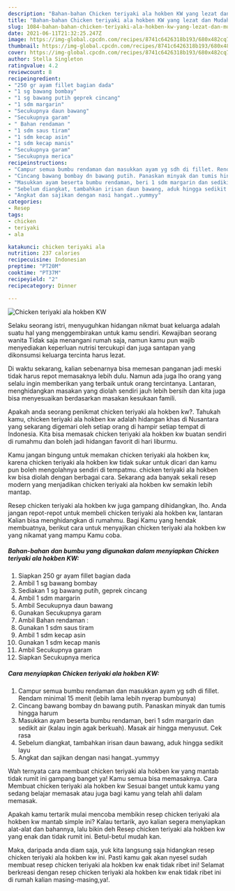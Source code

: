```yaml
---
description: "Bahan-bahan Chicken teriyaki ala hokben KW yang lezat dan Mudah Dibuat"
title: "Bahan-bahan Chicken teriyaki ala hokben KW yang lezat dan Mudah Dibuat"
slug: 1084-bahan-bahan-chicken-teriyaki-ala-hokben-kw-yang-lezat-dan-mudah-dibuat
date: 2021-06-11T21:32:25.247Z
image: https://img-global.cpcdn.com/recipes/8741c6426318b193/680x482cq70/chicken-teriyaki-ala-hokben-kw-foto-resep-utama.jpg
thumbnail: https://img-global.cpcdn.com/recipes/8741c6426318b193/680x482cq70/chicken-teriyaki-ala-hokben-kw-foto-resep-utama.jpg
cover: https://img-global.cpcdn.com/recipes/8741c6426318b193/680x482cq70/chicken-teriyaki-ala-hokben-kw-foto-resep-utama.jpg
author: Stella Singleton
ratingvalue: 4.2
reviewcount: 8
recipeingredient:
- "250 gr ayam fillet bagian dada"
- "1 sg bawang bombay"
- "1 sg bawang putih geprek cincang"
- "1 sdm margarin"
- "Secukupnya daun bawang"
- "Secukupnya garam"
- " Bahan rendaman "
- "1 sdm saus tiram"
- "1 sdm kecap asin"
- "1 sdm kecap manis"
- "Secukupnya garam"
- "Secukupnya merica"
recipeinstructions:
- "Campur semua bumbu rendaman dan masukkan ayam yg sdh di fillet. Rendam minimal 15 menit (lebih lama lebih nyerap bumbunya)"
- "Cincang bawang bombay dn bawang putih. Panaskan minyak dan tumis hingga harum"
- "Masukkan ayam beserta bumbu rendaman, beri 1 sdm margarin dan sedikit air (kalau ingin agak berkuah). Masak air hingga menyusut. Cek rasa"
- "Sebelum diangkat, tambahkan irisan daun bawang, aduk hingga sedikit layu"
- "Angkat dan sajikan dengan nasi hangat..yummyy"
categories:
- Resep
tags:
- chicken
- teriyaki
- ala

katakunci: chicken teriyaki ala 
nutrition: 237 calories
recipecuisine: Indonesian
preptime: "PT20M"
cooktime: "PT37M"
recipeyield: "2"
recipecategory: Dinner

---
```



![Chicken teriyaki ala hokben KW](https://img-global.cpcdn.com/recipes/8741c6426318b193/680x482cq70/chicken-teriyaki-ala-hokben-kw-foto-resep-utama.jpg)

Selaku seorang istri, menyuguhkan hidangan nikmat buat keluarga adalah suatu hal yang menggembirakan untuk kamu sendiri. Kewajiban seorang  wanita Tidak saja menangani rumah saja, namun kamu pun wajib menyediakan keperluan nutrisi tercukupi dan juga santapan yang dikonsumsi keluarga tercinta harus lezat.

Di waktu  sekarang, kalian sebenarnya bisa memesan panganan jadi meski tidak harus repot memasaknya lebih dulu. Namun ada juga lho orang yang selalu ingin memberikan yang terbaik untuk orang tercintanya. Lantaran, menghidangkan masakan yang diolah sendiri jauh lebih bersih dan kita juga bisa menyesuaikan berdasarkan masakan kesukaan famili. 



Apakah anda seorang penikmat chicken teriyaki ala hokben kw?. Tahukah kamu, chicken teriyaki ala hokben kw adalah hidangan khas di Nusantara yang sekarang digemari oleh setiap orang di hampir setiap tempat di Indonesia. Kita bisa memasak chicken teriyaki ala hokben kw buatan sendiri di rumahmu dan boleh jadi hidangan favorit di hari liburmu.

Kamu jangan bingung untuk memakan chicken teriyaki ala hokben kw, karena chicken teriyaki ala hokben kw tidak sukar untuk dicari dan kamu pun boleh mengolahnya sendiri di tempatmu. chicken teriyaki ala hokben kw bisa diolah dengan berbagai cara. Sekarang ada banyak sekali resep modern yang menjadikan chicken teriyaki ala hokben kw semakin lebih mantap.

Resep chicken teriyaki ala hokben kw juga gampang dihidangkan, lho. Anda jangan repot-repot untuk membeli chicken teriyaki ala hokben kw, lantaran Kalian bisa menghidangkan di rumahmu. Bagi Kamu yang hendak membuatnya, berikut cara untuk menyajikan chicken teriyaki ala hokben kw yang nikamat yang mampu Kamu coba.

<!--inarticleads1-->

##### Bahan-bahan dan bumbu yang digunakan dalam menyiapkan Chicken teriyaki ala hokben KW:

1. Siapkan 250 gr ayam fillet bagian dada
1. Ambil 1 sg bawang bombay
1. Sediakan 1 sg bawang putih, geprek cincang
1. Ambil 1 sdm margarin
1. Ambil Secukupnya daun bawang
1. Gunakan Secukupnya garam
1. Ambil  Bahan rendaman :
1. Gunakan 1 sdm saus tiram
1. Ambil 1 sdm kecap asin
1. Gunakan 1 sdm kecap manis
1. Ambil Secukupnya garam
1. Siapkan Secukupnya merica




<!--inarticleads2-->

##### Cara menyiapkan Chicken teriyaki ala hokben KW:

1. Campur semua bumbu rendaman dan masukkan ayam yg sdh di fillet. Rendam minimal 15 menit (lebih lama lebih nyerap bumbunya)
1. Cincang bawang bombay dn bawang putih. Panaskan minyak dan tumis hingga harum
1. Masukkan ayam beserta bumbu rendaman, beri 1 sdm margarin dan sedikit air (kalau ingin agak berkuah). Masak air hingga menyusut. Cek rasa
1. Sebelum diangkat, tambahkan irisan daun bawang, aduk hingga sedikit layu
1. Angkat dan sajikan dengan nasi hangat..yummyy




Wah ternyata cara membuat chicken teriyaki ala hokben kw yang mantab tidak rumit ini gampang banget ya! Kamu semua bisa memasaknya. Cara Membuat chicken teriyaki ala hokben kw Sesuai banget untuk kamu yang sedang belajar memasak atau juga bagi kamu yang telah ahli dalam memasak.

Apakah kamu tertarik mulai mencoba membikin resep chicken teriyaki ala hokben kw mantab simple ini? Kalau tertarik, ayo kalian segera menyiapkan alat-alat dan bahannya, lalu bikin deh Resep chicken teriyaki ala hokben kw yang enak dan tidak rumit ini. Betul-betul mudah kan. 

Maka, daripada anda diam saja, yuk kita langsung saja hidangkan resep chicken teriyaki ala hokben kw ini. Pasti kamu gak akan nyesel sudah membuat resep chicken teriyaki ala hokben kw enak tidak ribet ini! Selamat berkreasi dengan resep chicken teriyaki ala hokben kw enak tidak ribet ini di rumah kalian masing-masing,ya!.

